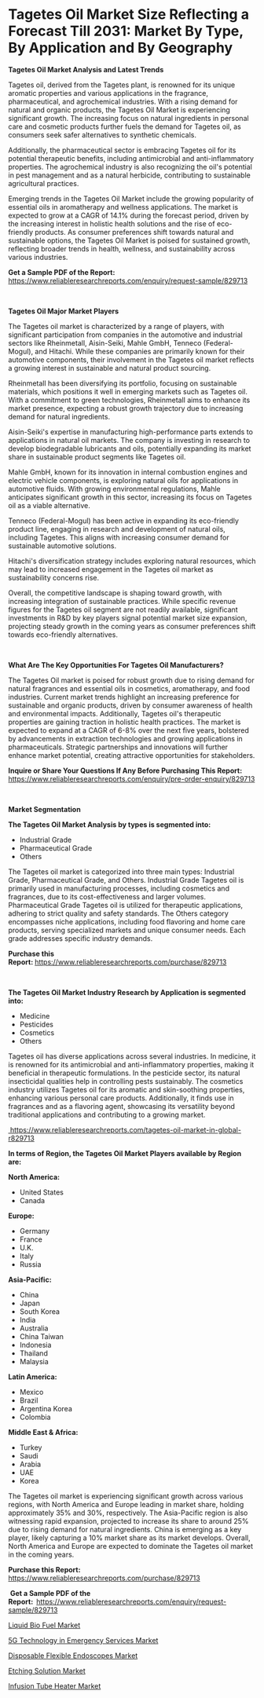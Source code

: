 <p><h1>Tagetes Oil Market Size Reflecting a Forecast Till 2031: Market By Type, By Application and By Geography</h1></p><p><strong>Tagetes Oil Market Analysis and Latest Trends</strong></p>
<p><p>Tagetes oil, derived from the Tagetes plant, is renowned for its unique aromatic properties and various applications in the fragrance, pharmaceutical, and agrochemical industries. With a rising demand for natural and organic products, the Tagetes Oil Market is experiencing significant growth. The increasing focus on natural ingredients in personal care and cosmetic products further fuels the demand for Tagetes oil, as consumers seek safer alternatives to synthetic chemicals.</p><p>Additionally, the pharmaceutical sector is embracing Tagetes oil for its potential therapeutic benefits, including antimicrobial and anti-inflammatory properties. The agrochemical industry is also recognizing the oil's potential in pest management and as a natural herbicide, contributing to sustainable agricultural practices.</p><p>Emerging trends in the Tagetes Oil Market include the growing popularity of essential oils in aromatherapy and wellness applications. The market is expected to grow at a CAGR of 14.1% during the forecast period, driven by the increasing interest in holistic health solutions and the rise of eco-friendly products. As consumer preferences shift towards natural and sustainable options, the Tagetes Oil Market is poised for sustained growth, reflecting broader trends in health, wellness, and sustainability across various industries.</p></p>
<p><strong>Get a Sample PDF of the Report:&nbsp;</strong> <a href="https://www.reliableresearchreports.com/enquiry/request-sample/829713?utm_campaign=34&utm_medium=2&utm_source=Github&utm_content=ia&utm_term=09112024&utm_id=tagetes-oil">https://www.reliableresearchreports.com/enquiry/request-sample/829713</a></p>
<p>&nbsp;</p>
<p><strong>Tagetes Oil Major Market Players</strong></p>
<p><p>The Tagetes oil market is characterized by a range of players, with significant participation from companies in the automotive and industrial sectors like Rheinmetall, Aisin-Seiki, Mahle GmbH, Tenneco (Federal-Mogul), and Hitachi. While these companies are primarily known for their automotive components, their involvement in the Tagetes oil market reflects a growing interest in sustainable and natural product sourcing.</p><p>Rheinmetall has been diversifying its portfolio, focusing on sustainable materials, which positions it well in emerging markets such as Tagetes oil. With a commitment to green technologies, Rheinmetall aims to enhance its market presence, expecting a robust growth trajectory due to increasing demand for natural ingredients.</p><p>Aisin-Seiki's expertise in manufacturing high-performance parts extends to applications in natural oil markets. The company is investing in research to develop biodegradable lubricants and oils, potentially expanding its market share in sustainable product segments like Tagetes oil.</p><p>Mahle GmbH, known for its innovation in internal combustion engines and electric vehicle components, is exploring natural oils for applications in automotive fluids. With growing environmental regulations, Mahle anticipates significant growth in this sector, increasing its focus on Tagetes oil as a viable alternative.</p><p>Tenneco (Federal-Mogul) has been active in expanding its eco-friendly product line, engaging in research and development of natural oils, including Tagetes. This aligns with increasing consumer demand for sustainable automotive solutions. </p><p>Hitachi's diversification strategy includes exploring natural resources, which may lead to increased engagement in the Tagetes oil market as sustainability concerns rise.</p><p>Overall, the competitive landscape is shaping toward growth, with increasing integration of sustainable practices. While specific revenue figures for the Tagetes oil segment are not readily available, significant investments in R&D by key players signal potential market size expansion, projecting steady growth in the coming years as consumer preferences shift towards eco-friendly alternatives.</p></p>
<p>&nbsp;</p>
<p><strong>What Are The Key Opportunities For Tagetes Oil Manufacturers?</strong></p>
<p><p>The Tagetes Oil market is poised for robust growth due to rising demand for natural fragrances and essential oils in cosmetics, aromatherapy, and food industries. Current market trends highlight an increasing preference for sustainable and organic products, driven by consumer awareness of health and environmental impacts. Additionally, Tagetes oil's therapeutic properties are gaining traction in holistic health practices. The market is expected to expand at a CAGR of 6-8% over the next five years, bolstered by advancements in extraction technologies and growing applications in pharmaceuticals. Strategic partnerships and innovations will further enhance market potential, creating attractive opportunities for stakeholders.</p></p>
<p><strong>Inquire or Share Your Questions If Any Before Purchasing This Report:</strong> <a href="https://www.reliableresearchreports.com/enquiry/pre-order-enquiry/829713?utm_campaign=34&utm_medium=2&utm_source=Github&utm_content=ia&utm_term=09112024&utm_id=tagetes-oil">https://www.reliableresearchreports.com/enquiry/pre-order-enquiry/829713</a></p>
<p>&nbsp;</p>
<p><strong>Market Segmentation</strong></p>
<p><strong>The Tagetes Oil Market Analysis by types is segmented into:</strong></p>
<p><ul><li>Industrial Grade</li><li>Pharmaceutical Grade</li><li>Others</li></ul></p>
<p><p>The Tagetes oil market is categorized into three main types: Industrial Grade, Pharmaceutical Grade, and Others. Industrial Grade Tagetes oil is primarily used in manufacturing processes, including cosmetics and fragrances, due to its cost-effectiveness and larger volumes. Pharmaceutical Grade Tagetes oil is utilized for therapeutic applications, adhering to strict quality and safety standards. The Others category encompasses niche applications, including food flavoring and home care products, serving specialized markets and unique consumer needs. Each grade addresses specific industry demands.</p></p>
<p><strong>Purchase this Report:&nbsp;</strong><a href="https://www.reliableresearchreports.com/purchase/829713?utm_campaign=34&utm_medium=2&utm_source=Github&utm_content=ia&utm_term=09112024&utm_id=tagetes-oil">https://www.reliableresearchreports.com/purchase/829713</a></p>
<p>&nbsp;</p>
<p><strong>The Tagetes Oil Market Industry Research by Application is segmented into:</strong></p>
<p><ul><li>Medicine</li><li>Pesticides</li><li>Cosmetics</li><li>Others</li></ul></p>
<p><p>Tagetes oil has diverse applications across several industries. In medicine, it is renowned for its antimicrobial and anti-inflammatory properties, making it beneficial in therapeutic formulations. In the pesticide sector, its natural insecticidal qualities help in controlling pests sustainably. The cosmetics industry utilizes Tagetes oil for its aromatic and skin-soothing properties, enhancing various personal care products. Additionally, it finds use in fragrances and as a flavoring agent, showcasing its versatility beyond traditional applications and contributing to a growing market.</p></p>
<p><a href="https://www.reliableresearchreports.com/tagetes-oil-market-in-global-r829713?utm_campaign=34&utm_medium=2&utm_source=Github&utm_content=ia&utm_term=09112024&utm_id=tagetes-oil">&nbsp;https://www.reliableresearchreports.com/tagetes-oil-market-in-global-r829713</a></p>
<p><strong>In terms of Region, the Tagetes Oil Market Players available by Region are:</strong></p>
<p>
    <p> <strong> North America: </strong>
        <ul>
            <li>United States</li>
            <li>Canada</li>
        </ul>
        </p> 
    <p> <strong> Europe: </strong>
        <ul>
            <li>Germany</li>
            <li>France</li>
            <li>U.K.</li>
            <li>Italy</li>
            <li>Russia</li>
        </ul>
        </p> 
    <p> <strong> Asia-Pacific: </strong>
        <ul>
            <li>China</li>
            <li>Japan</li>
            <li>South Korea</li>
            <li>India</li>
            <li>Australia</li>
            <li>China Taiwan</li>
            <li>Indonesia</li>
            <li>Thailand</li>
            <li>Malaysia</li>
        </ul>
        </p> 
    <p> <strong> Latin America: </strong>
        <ul>
            <li>Mexico</li>
            <li>Brazil</li>
            <li>Argentina Korea</li>
            <li>Colombia</li>
        </ul>
        </p> 
    <p> <strong> Middle East & Africa: </strong>
        <ul>
            <li>Turkey</li>
            <li>Saudi</li>
            <li>Arabia</li>
            <li>UAE</li>
            <li>Korea</li>
        </ul>
    </p>
    </p>
<p><p>The Tagetes oil market is experiencing significant growth across various regions, with North America and Europe leading in market share, holding approximately 35% and 30%, respectively. The Asia-Pacific region is also witnessing rapid expansion, projected to increase its share to around 25% due to rising demand for natural ingredients. China is emerging as a key player, likely capturing a 10% market share as its market develops. Overall, North America and Europe are expected to dominate the Tagetes oil market in the coming years.</p></p>
<p><strong>Purchase this Report: </strong><a href="https://www.reliableresearchreports.com/purchase/829713?utm_campaign=34&utm_medium=2&utm_source=Github&utm_content=ia&utm_term=09112024&utm_id=tagetes-oil">https://www.reliableresearchreports.com/purchase/829713</a></p>
<p>&nbsp;<strong>Get a Sample PDF of the Report:&nbsp;&nbsp;</strong><a href="https://www.reliableresearchreports.com/enquiry/request-sample/829713?utm_campaign=34&utm_medium=2&utm_source=Github&utm_content=ia&utm_term=09112024&utm_id=tagetes-oil">https://www.reliableresearchreports.com/enquiry/request-sample/829713</a></p>
<p><strong></strong></p>
<p><p><a href="https://github.com/fannklhimesu/Market-Research-Report-List-1/blob/main/liquid-bio-fuel-market.md?utm_campaign=34&utm_medium=2&utm_source=Github&utm_content=ia&utm_term=09112024&utm_id=tagetes-oil">Liquid Bio Fuel Market</a></p><p><a href="https://www.linkedin.com/pulse/5g-technology-emergency-services-market-investigation-amoqc?utm_campaign=34&utm_medium=2&utm_source=Github&utm_content=ia&utm_term=09112024&utm_id=tagetes-oil">5G Technology in Emergency Services Market</a></p><p><a href="https://issuu.com/reportprime-2/docs/disposable-flexible-endoscopes-mark_dd57d615e8ef84?utm_campaign=34&utm_medium=2&utm_source=Github&utm_content=ia&utm_term=09112024&utm_id=tagetes-oil">Disposable Flexible Endoscopes Market</a></p><p><a href="https://github.com/AlisaRowe24/Market-Research-Report-List-1/blob/main/etching-solution-market.md?utm_campaign=34&utm_medium=2&utm_source=Github&utm_content=ia&utm_term=09112024&utm_id=tagetes-oil">Etching Solution Market</a></p><p><a href="https://issuu.com/reportprime-2/docs/infusion-tube-heater-market-size-20_c9081d3a322247?utm_campaign=34&utm_medium=2&utm_source=Github&utm_content=ia&utm_term=09112024&utm_id=tagetes-oil">Infusion Tube Heater Market</a></p></p>